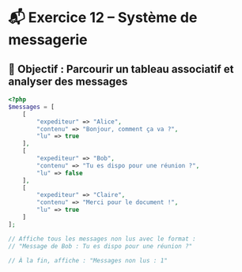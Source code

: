 # 📬 Exercice 12 – Système de messagerie

## 🎯 Objectif : Parcourir un tableau associatif et analyser des messages

```php
<?php
$messages = [
    [
        "expediteur" => "Alice",
        "contenu" => "Bonjour, comment ça va ?",
        "lu" => true
    ],
    [
        "expediteur" => "Bob",
        "contenu" => "Tu es dispo pour une réunion ?",
        "lu" => false
    ],
    [
        "expediteur" => "Claire",
        "contenu" => "Merci pour le document !",
        "lu" => true
    ]
];

// Affiche tous les messages non lus avec le format : 
// "Message de Bob : Tu es dispo pour une réunion ?"

// À la fin, affiche : "Messages non lus : 1"
```